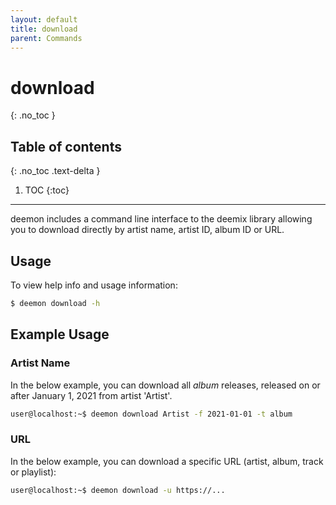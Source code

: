 ```yaml
---
layout: default
title: download
parent: Commands
---
```


# download
{: .no_toc }

## Table of contents
{: .no_toc .text-delta }

1. TOC
{:toc}

---
deemon includes a command line interface to the deemix library allowing you to download directly by artist name, 
artist ID, album ID or URL.

## Usage
To view help info and usage information:

```bash
$ deemon download -h
```

## Example Usage

### Artist Name
In the below example, you can download all _album_ releases, released on or after January 1, 2021 from artist 'Artist'. 

```bash
user@localhost:~$ deemon download Artist -f 2021-01-01 -t album
```

### URL
In the below example, you can download a specific URL (artist, album, track or playlist):

```bash
user@localhost:~$ deemon download -u https://...
```